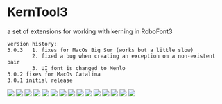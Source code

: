 # KernTool3
 a set of extensions for working with kerning in RoboFont3
 
```
version history:
3.0.3   1. fixes for MacOs Big Sur (works but a little slow)
        2. fixed a bug when creating an exception on a non-existent pair
        3. UI font is changed to Menlo
3.0.2 fixes for MacOs Catalina
3.0.1 initial release
```

![](img/kerntool1@2x.jpg)
![](img/kerntool2@2x.jpg)
![](img/kerntool3@2x.jpg)
![](img/kerntool4@2x.jpg)
![](img/kerntool5@2x.jpg)
![](img/kerntool6@2x.jpg)
![](img/kerntool7@2x.jpg)
![](img/kerntool8@2x.jpg)
![](img/kerntool9@2x.jpg)
![](img/kerntool10@2x.jpg)
![](img/kerntool11@2x.jpg)
![](img/kerntool12@2x.jpg)
![](img/kerntool13@2x.jpg)
![](img/kerntool14@2x.jpg)
![](img/kerntool15@2x.jpg)



